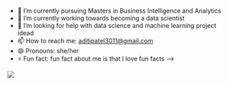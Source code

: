 




- 🔭 I’m currently pursuing Masters in Business Intelligence and Analytics
- 🌱 I’m currently working towards becoming a data scientist 
- 🤔 I’m looking for help with data science and machine learning project idead
- 📫 How to reach me: aditipatel3011@gmail.com
- 😄 Pronouns: she/her
- ⚡ Fun fact: fun fact about me is that I love fun facts
-->
<img src= "https://github.com/aditip30/aditip30/commit/19c5f75223514e36da7b18d773b476f0dedd94b0">
